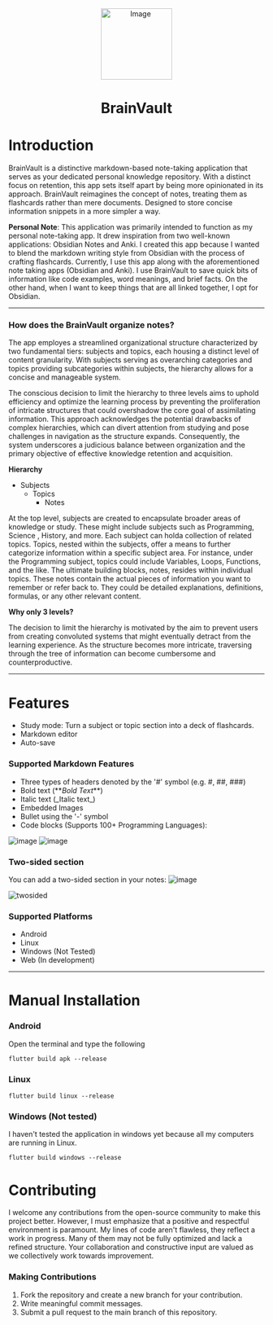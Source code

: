<div align="center">
  <img src="https://github.com/JohnEsleyer/BrainVault/assets/66754038/46ce5349-ba5c-4617-91c7-1671c0b67aff" alt="Image" width="140"/>
</div>

<p align="center">
<h1 align="center">BrainVault</h1>
</p>

#  Introduction
BrainVault is a distinctive markdown-based note-taking application that serves as your dedicated personal knowledge repository. With a distinct focus on retention, this app sets itself apart by being more opinionated in its approach. BrainVault reimagines the concept of notes, treating them as flashcards rather than mere documents. Designed to store concise information snippets in a more simpler a way.

**Personal Note**: This application was primarily intended to function as my personal note-taking app. It drew inspiration from two well-known applications: Obsidian Notes and Anki. I created this app because I wanted to blend the markdown writing style from Obsidian with the process of crafting flashcards. Currently, I use this app along with the aforementioned note taking apps (Obsidian and Anki). I use BrainVault to save quick bits of information like code examples, word meanings, and brief facts. On the other hand, when I want to keep things that are all linked together, I opt for Obsidian.

---
### How does the BrainVault organize notes?
The app employes a streamlined organizational structure characterized by two fundamental tiers: subjects and topics, each housing a distinct level of content granularity. With subjects serving as overarching categories and topics providing subcategories within subjects, the hierarchy allows for a concise and manageable system. 

The conscious decision to limit the hierarchy to three levels aims to uphold efficiency and optimize the learning process by preventing the proliferation of intricate structures that could overshadow the core goal of assimilating information. This approach acknowledges the potential drawbacks of complex hierarchies, which can divert attention from studying and pose challenges in navigation as the structure expands. Consequently, the system underscores a judicious balance between organization and the primary objective of effective knowledge retention and acquisition.

**Hierarchy**
- Subjects
  - Topics
    - Notes

At the top level, subjects are created to encapsulate broader areas of knowledge or study. These might include subjects such as Programming, Science , History, and more. Each subject can holda  collection of related topics.
Topics, nested within the subjects, offer a means to further categorize information within a specific subject area. For instance, under the Programming subject, topics could include Variables, Loops, Functions, and the like.
The ultimate building blocks, notes, resides within individual topics. These notes contain the actual pieces of information you want to remember or refer back to. They could be detailed explanations, definitions, formulas, or any other relevant content.

**Why only 3 levels?**

The decision to limit the hierarchy is motivated by the aim to prevent users from creating convoluted systems that might eventually detract from the learning experience. As the structure becomes more intricate, traversing through the tree of information can become cumbersome and counterproductive.

---
# Features
- Study mode: Turn a subject or topic section into a deck of flashcards.
- Markdown editor
- Auto-save

 ### Supported Markdown Features
- Three types of headers denoted by the '#' symbol (e.g. #, ##, ###)
- Bold text (\*\**Bold Text***)
- Italic text (\_Italic text_)
- Embedded Images
- Bullet using the '-' symbol
- Code blocks (Supports 100+ Programming Languages):

![image](https://github.com/JohnEsleyer/BrainVault/assets/66754038/f85e6dae-5a22-402d-93a7-0758514f04f5)
![image](https://github.com/JohnEsleyer/BrainVault/assets/66754038/cf273f76-8697-464f-8be5-d1d8e309753f)

### Two-sided section
You can add a two-sided section in your notes:
![image](https://github.com/JohnEsleyer/BrainVault/assets/66754038/c7113ec1-949f-41e3-b230-38d8225d5e78)

![twosided](https://github.com/JohnEsleyer/BrainVault/assets/66754038/2510b10b-d3c1-4055-9b1b-2e89ec6f9e8e)

### Supported Platforms
- Android
- Linux
- Windows (Not Tested)
- Web (In development)

---
# Manual Installation
### Android
Open the terminal and type the following
```
flutter build apk --release
```
### Linux
```
flutter build linux --release
```
### Windows (Not tested)
I haven't tested the application in windows yet because all my computers are running in Linux.
```
flutter build windows --release
```

# Contributing
I welcome any contributions from the open-source community to make this project better. However, I must emphasize that a positive and respectful environment is paramount.  My lines of code aren't flawless, they reflect a work in progress. Many of them may not be fully optimized and lack a refined structure. Your collaboration and constructive input are valued as we collectively work towards improvement.

### Making Contributions
1. Fork the repository and create a new branch for your contribution.
2. Write meaningful commit messages.
3. Submit a pull request to the main branch of this repository.

